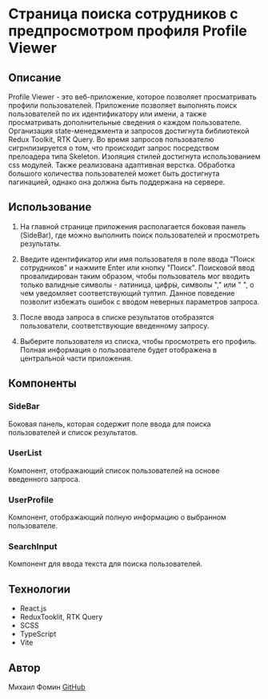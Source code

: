 # Cтраница поиска сотрудников с предпросмотром профиля Profile Viewer

## Описание
Profile Viewer - это веб-приложение, которое позволяет просматривать профили пользователей. Приложение позволяет выполнять поиск пользователей по их идентификатору или имени, а также просматривать дополнительные сведения о каждом пользователе. Организация state-менеджмента и запросов достигнута библиотекой Redux Toolkit, RTK Query. Во время запросов пользователю сигрнлизируется о том, что происходит запрос посредством прелоадера типа Skeleton. Изоляция стилей достигнута использованием css модулей. Также реализована адаптивная верстка. Обработка большого количества пользователей может быть достигнута пагинацией, однако она должна быть поддержана на сервере.

## Использование
1. На главной странице приложения располагается боковая панель (SideBar), где можно выполнить поиск пользователей и просмотреть результаты.

2. Введите идентификатор или имя пользователя в поле ввода "Поиск сотрудников" и нажмите Enter или кнопку "Поиск". Поисковой ввод провалидирован таким образом, чтобы пользователь мог вводить только валидные символы - латиница, цифры, символы "," или " ", о чем уведомляет соответствующий тултип. Данное поведение позволит избежать ошибок с вводом неверных параметров запроса.

3. После ввода запроса в списке результатов отобразятся пользователи, соответствующие введенному запросу.

4. Выберите пользователя из списка, чтобы просмотреть его профиль. Полная информация о пользователе будет отображена в центральной части приложения.


## Компоненты
### SideBar
Боковая панель, которая содержит поле ввода для поиска пользователей и список результатов.

### UserList
Компонент, отображающий список пользователей на основе введенного запроса.

### UserProfile
Компонент, отображающий полную информацию о выбранном пользователе.

### SearchInput
Компонент для ввода текста для поиска пользователей.

## Технологии
- React.js
- ReduxTooklit, RTK Query
- SCSS
- TypeScript
- Vite

## Автор
Михаил Фомин [GitHub](https://github.com/mihail-fomin)


